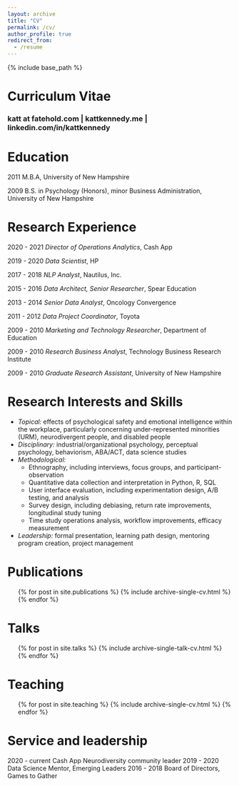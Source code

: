 ```yaml
---
layout: archive
title: "CV"
permalink: /cv/
author_profile: true
redirect_from:
  - /resume
---
```


{% include base_path %}

# Curriculum Vitae
### katt at fatehold.com | kattkennedy.me | linkedin.com/in/kattkennedy


Education
======
2011    M.B.A, University of New Hampshire

2009    B.S. in Psychology (Honors), minor Business Administration, University of New Hampshire


Research Experience
======
2020 - 2021   *Director of Operations Analytics*, Cash App

2019 - 2020   *Data Scientist*, HP

2017 - 2018   *NLP Analyst*, Nautilus, Inc.

2015 - 2016   *Data Architect, Senior Researcher*, Spear Education

2013 - 2014   *Senior Data Analyst*, Oncology Convergence

2011 - 2012   *Data Project Coordinator*, Toyota

2009 - 2010   *Marketing and Technology Researcher*, Department of Education

2009 - 2010   *Research Business Analyst*, Technology Business Research Institute

2009 - 2010   *Graduate Research Assistant*, University of New Hampshire

  
Research Interests and Skills
======
* *Topical:* effects of psychological safety and emotional intelligence within the workplace, particularly concerning under-represented minorities (URM), neurodivergent people, and disabled people
* *Disciplinary:* industrial/organizational psychology, perceptual psychology, behaviorism, ABA/ACT, data science studies
* *Methodological:*
  - Ethnography, including interviews, focus groups, and participant-observation
  - Quantitative data collection and interpretation in Python, R, SQL
  - User interface evaluation, including experimentation design, A/B testing, and analysis
  - Survey design, including debiasing, return rate improvements, longitudinal study tuning
  - Time study operations analysis, workflow improvements, efficacy measurement
* *Leadership:* formal presentation, learning path design, mentoring program creation, project management

Publications
======
  <ul>{% for post in site.publications %}
    {% include archive-single-cv.html %}
  {% endfor %}</ul>
  
Talks
======
  <ul>{% for post in site.talks %}
    {% include archive-single-talk-cv.html %}
  {% endfor %}</ul>
  
Teaching
======
  <ul>{% for post in site.teaching %}
    {% include archive-single-cv.html %}
  {% endfor %}</ul>
  
Service and leadership
======
2020 - current  Cash App Neurodiversity community leader
2019 - 2020     Data Science Mentor, Emerging Leaders
2016 - 2018     Board of Directors, Games to Gather

